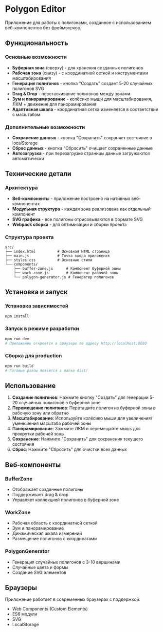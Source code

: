 # Polygon Editor

Приложение для работы с полигонами, созданное с использованием веб-компонентов без фреймворков.

## Функциональность

### Основные возможности
- **Буферная зона** (сверху) - для хранения созданных полигонов
- **Рабочая зона** (снизу) - с координатной сеткой и инструментами масштабирования
- **Генерация полигонов** - кнопка "Создать" создает 5-20 случайных полигонов SVG
- **Drag & Drop** - перетаскивание полигонов между зонами
- **Зум и панорамирование** - колёсико мыши для масштабирования, ЛКМ + движение для панорамирования
- **Адаптивная шкала** - координатная сетка изменяется в соответствии с масштабом

### Дополнительные возможности
- **Сохранение данных** - кнопка "Сохранить" сохраняет состояние в localStorage
- **Сброс данных** - кнопка "Сбросить" очищает сохраненные данные
- **Автозагрузка** - при перезагрузке страницы данные загружаются автоматически

## Технические детали

### Архитектура
- **Веб-компоненты** - приложение построено на нативных веб-компонентах
- **Модульная структура** - каждая зона реализована как отдельный компонент
- **SVG графика** - все полигоны отрисовываются в формате SVG
- **Webpack сборка** - для оптимизации и сборки проекта

### Структура проекта
```
src/
├── index.html          # Основная HTML страница
├── main.js             # Точка входа приложения
├── styles.css          # Основные стили
└── components/
    ├── buffer-zone.js      # Компонент буферной зоны
    ├── work-zone.js        # Компонент рабочей зоны
    └── polygon-generator.js # Генератор полигонов
```

## Установка и запуск

### Установка зависимостей
```bash
npm install
```

### Запуск в режиме разработки
```bash
npm run dev
# Приложение откроется в браузере по адресу http://localhost:8080
```

### Сборка для production
```bash
npm run build
# Готовые файлы появятся в папке dist/
```

## Использование

1. **Создание полигонов**: Нажмите кнопку "Создать" для генерации 5-20 случайных полигонов в буферной зоне
2. **Перемещение полигонов**: Перетащите полигон из буферной зоны в рабочую зону или обратно
3. **Масштабирование**: Используйте колёсико мыши для увеличения/уменьшения масштаба рабочей зоны
4. **Панорамирование**: Зажмите ЛКМ и перемещайте мышь для прокрутки рабочей зоны
5. **Сохранение**: Нажмите "Сохранить" для сохранения текущего состояния
6. **Сброс**: Нажмите "Сбросить" для очистки всех данных

## Веб-компоненты

### BufferZone
- Отображает созданные полигоны
- Поддерживает drag & drop
- Управляет коллекцией полигонов в буферной зоне

### WorkZone  
- Рабочая область с координатной сеткой
- Зум и панорамирование
- Динамическая шкала измерений
- Размещение полигонов с координатами

### PolygonGenerator
- Генерация случайных полигонов с 3-10 вершинами
- Случайные цвета и формы
- Создание SVG элементов

## Браузеры

Приложение работает в современных браузерах с поддержкой:
- Web Components (Custom Elements)
- ES6 модули
- SVG
- LocalStorage